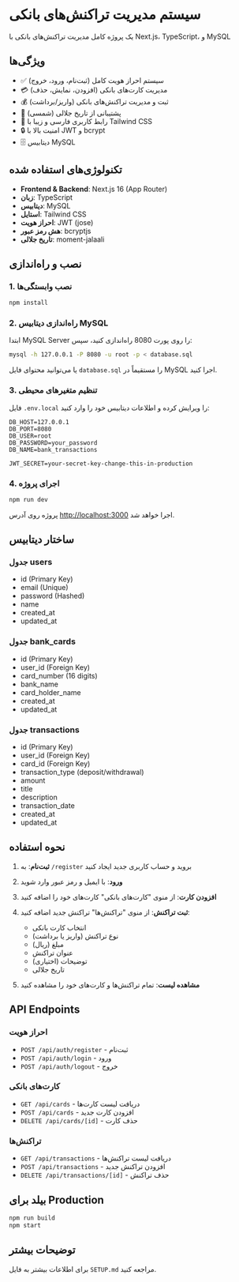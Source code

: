 # سیستم مدیریت تراکنش‌های بانکی

یک پروژه کامل مدیریت تراکنش‌های بانکی با Next.js، TypeScript، و MySQL

## ویژگی‌ها

- ✅ سیستم احراز هویت کامل (ثبت‌نام، ورود، خروج)
- 💳 مدیریت کارت‌های بانکی (افزودن، نمایش، حذف)
- 💰 ثبت و مدیریت تراکنش‌های بانکی (واریز/برداشت)
- 📅 پشتیبانی از تاریخ جلالی (شمسی)
- 🎨 رابط کاربری فارسی و زیبا با Tailwind CSS
- 🔒 امنیت بالا با JWT و bcrypt
- 🗄️ دیتابیس MySQL

## تکنولوژی‌های استفاده شده

- **Frontend & Backend**: Next.js 16 (App Router)
- **زبان**: TypeScript
- **دیتابیس**: MySQL
- **استایل**: Tailwind CSS
- **احراز هویت**: JWT (jose)
- **هش رمز عبور**: bcryptjs
- **تاریخ جلالی**: moment-jalaali

## نصب و راه‌اندازی

### 1. نصب وابستگی‌ها

```bash
npm install
```

### 2. راه‌اندازی دیتابیس MySQL

ابتدا MySQL Server را روی پورت 8080 راه‌اندازی کنید، سپس:

```bash
mysql -h 127.0.0.1 -P 8080 -u root -p < database.sql
```

یا می‌توانید محتوای فایل `database.sql` را مستقیماً در MySQL اجرا کنید.

### 3. تنظیم متغیرهای محیطی

فایل `.env.local` را ویرایش کرده و اطلاعات دیتابیس خود را وارد کنید:

```env
DB_HOST=127.0.0.1
DB_PORT=8080
DB_USER=root
DB_PASSWORD=your_password
DB_NAME=bank_transactions

JWT_SECRET=your-secret-key-change-this-in-production
```

### 4. اجرای پروژه

```bash
npm run dev
```

پروژه روی آدرس [http://localhost:3000](http://localhost:3000) اجرا خواهد شد.

## ساختار دیتابیس

### جدول users
- id (Primary Key)
- email (Unique)
- password (Hashed)
- name
- created_at
- updated_at

### جدول bank_cards
- id (Primary Key)
- user_id (Foreign Key)
- card_number (16 digits)
- bank_name
- card_holder_name
- created_at
- updated_at

### جدول transactions
- id (Primary Key)
- user_id (Foreign Key)
- card_id (Foreign Key)
- transaction_type (deposit/withdrawal)
- amount
- title
- description
- transaction_date
- created_at
- updated_at

## نحوه استفاده

1. **ثبت‌نام**: به `/register` بروید و حساب کاربری جدید ایجاد کنید
2. **ورود**: با ایمیل و رمز عبور وارد شوید
3. **افزودن کارت**: از منوی "کارت‌های بانکی" کارت‌های خود را اضافه کنید
4. **ثبت تراکنش**: از منوی "تراکنش‌ها" تراکنش جدید اضافه کنید:
   - انتخاب کارت بانکی
   - نوع تراکنش (واریز یا برداشت)
   - مبلغ (ریال)
   - عنوان تراکنش
   - توضیحات (اختیاری)
   - تاریخ جلالی

5. **مشاهده لیست**: تمام تراکنش‌ها و کارت‌های خود را مشاهده کنید

## API Endpoints

### احراز هویت
- `POST /api/auth/register` - ثبت‌نام
- `POST /api/auth/login` - ورود
- `POST /api/auth/logout` - خروج

### کارت‌های بانکی
- `GET /api/cards` - دریافت لیست کارت‌ها
- `POST /api/cards` - افزودن کارت جدید
- `DELETE /api/cards/[id]` - حذف کارت

### تراکنش‌ها
- `GET /api/transactions` - دریافت لیست تراکنش‌ها
- `POST /api/transactions` - افزودن تراکنش جدید
- `DELETE /api/transactions/[id]` - حذف تراکنش

## بیلد برای Production

```bash
npm run build
npm start
```

## توضیحات بیشتر

برای اطلاعات بیشتر به فایل `SETUP.md` مراجعه کنید.
